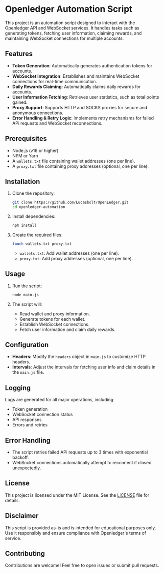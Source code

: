 # Openledger Automation Script

This project is an automation script designed to interact with the Openledger API and WebSocket services. It handles tasks such as generating tokens, fetching user information, claiming rewards, and maintaining WebSocket connections for multiple accounts.

## Features

- **Token Generation**: Automatically generates authentication tokens for accounts.
- **WebSocket Integration**: Establishes and maintains WebSocket connections for real-time communication.
- **Daily Rewards Claiming**: Automatically claims daily rewards for accounts.
- **User Information Fetching**: Retrieves user statistics, such as total points gained.
- **Proxy Support**: Supports HTTP and SOCKS proxies for secure and anonymous connections.
- **Error Handling & Retry Logic**: Implements retry mechanisms for failed API requests and WebSocket reconnections.

## Prerequisites

- Node.js (v16 or higher)
- NPM or Yarn
- A `wallets.txt` file containing wallet addresses (one per line).
- A `proxy.txt` file containing proxy addresses (optional, one per line).

## Installation

1. Clone the repository:
    ```bash
    git clone https://github.com/Lucasbolt/OpenLedger.git
    cd openledger-automation
    ```

2. Install dependencies:
    ```bash
    npm install
    ```

3. Create the required files:
    ```bash
    touch wallets.txt proxy.txt
    ```
    - `wallets.txt`: Add wallet addresses (one per line).
    - `proxy.txt`: Add proxy addresses (optional, one per line).

## Usage

1. Run the script:
    ```bash
    node main.js
    ```

2. The script will:
    - Read wallet and proxy information.
    - Generate tokens for each wallet.
    - Establish WebSocket connections.
    - Fetch user information and claim daily rewards.

## Configuration

- **Headers**: Modify the `headers` object in `main.js` to customize HTTP headers.
- **Intervals**: Adjust the intervals for fetching user info and claim details in the `main.js` file.

## Logging

Logs are generated for all major operations, including:
- Token generation
- WebSocket connection status
- API responses
- Errors and retries

## Error Handling

- The script retries failed API requests up to 3 times with exponential backoff.
- WebSocket connections automatically attempt to reconnect if closed unexpectedly.

## License

This project is licensed under the MIT License. See the [LICENSE](LICENSE) file for details.

## Disclaimer

This script is provided as-is and is intended for educational purposes only. Use it responsibly and ensure compliance with Openledger's terms of service.

## Contributing

Contributions are welcome! Feel free to open issues or submit pull requests.
